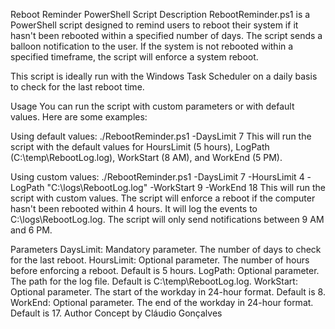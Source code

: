 Reboot Reminder PowerShell Script
Description
RebootReminder.ps1 is a PowerShell script designed to remind users to reboot their system if it hasn't been rebooted within a specified number of days. The script sends a balloon notification to the user. If the system is not rebooted within a specified timeframe, the script will enforce a system reboot.

This script is ideally run with the Windows Task Scheduler on a daily basis to check for the last reboot time.

Usage
You can run the script with custom parameters or with default values. Here are some examples:

Using default values:
./RebootReminder.ps1 -DaysLimit 7
This will run the script with the default values for HoursLimit (5 hours), LogPath (C:\temp\RebootLog.log), WorkStart (8 AM), and WorkEnd (5 PM).

Using custom values:
./RebootReminder.ps1 -DaysLimit 7 -HoursLimit 4 -LogPath "C:\logs\RebootLog.log" -WorkStart 9 -WorkEnd 18
This will run the script with custom values. The script will enforce a reboot if the computer hasn't been rebooted within 4 hours. It will log the events to C:\logs\RebootLog.log. The script will only send notifications between 9 AM and 6 PM.

Parameters
DaysLimit: Mandatory parameter. The number of days to check for the last reboot.
HoursLimit: Optional parameter. The number of hours before enforcing a reboot. Default is 5 hours.
LogPath: Optional parameter. The path for the log file. Default is C:\temp\RebootLog.log.
WorkStart: Optional parameter. The start of the workday in 24-hour format. Default is 8.
WorkEnd: Optional parameter. The end of the workday in 24-hour format. Default is 17.
Author
Concept by Cláudio Gonçalves
